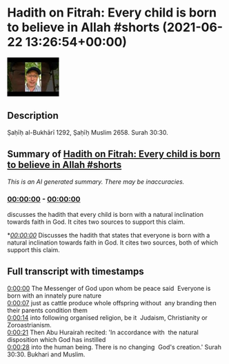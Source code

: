 # Hadith on Fitrah: Every child is born to believe in Allah #shorts (2021-06-22 13:26:54+00:00)

![alt Hadith on Fitrah: Every child is born to believe in Allah #shorts](RQ7YDB1pKTE.jpg "Hadith on Fitrah: Every child is born to believe in Allah #shorts")

## Description

Ṣaḥīḥ al-Bukhārī 1292, Ṣaḥīḥ Muslim 2658.
Surah 30:30.

## Summary of [Hadith on Fitrah: Every child is born to believe in Allah #shorts](https://www.youtube.com/watch?v=RQ7YDB1pKTE)


*This is an AI generated summary. There may be inaccuracies. [](/)*

### [00:00:00](https://www.youtube.com/watch?v=RQ7YDB1pKTE&t=0) - [00:00:00](https://www.youtube.com/watch?v=RQ7YDB1pKTE&t=0)

 discusses the hadith that every child is born with a natural inclination towards faith in God. It cites two sources to support this claim.

**[00:00:00](https://www.youtube.com/watch?v=RQ7YDB1pKTE&t=0)* Discusses the hadith that states that everyone is born with a natural inclination towards faith in God. It cites two sources, both of which support this claim.

## Full transcript with timestamps

[0:00:00](https://youtu.be/RQ7YDB1pKTE?t=0) The Messenger of God upon whom be peace said 
Everyone is born with an innately pure nature    
[0:00:07](https://youtu.be/RQ7YDB1pKTE?t=7) just as cattle produce whole offspring without 
any branding then their parents condition them    
[0:00:14](https://youtu.be/RQ7YDB1pKTE?t=14) into following organised religion, be it 
Judaism, Christianity or Zoroastrianism.    
[0:00:21](https://youtu.be/RQ7YDB1pKTE?t=21) Then Abu Hurairah recited: 'In accordance with 
the natural disposition which God has instilled    
[0:00:28](https://youtu.be/RQ7YDB1pKTE?t=28) into the human being. There is no changing 
God's creation.' Surah 30:30. Bukhari and Muslim.  
